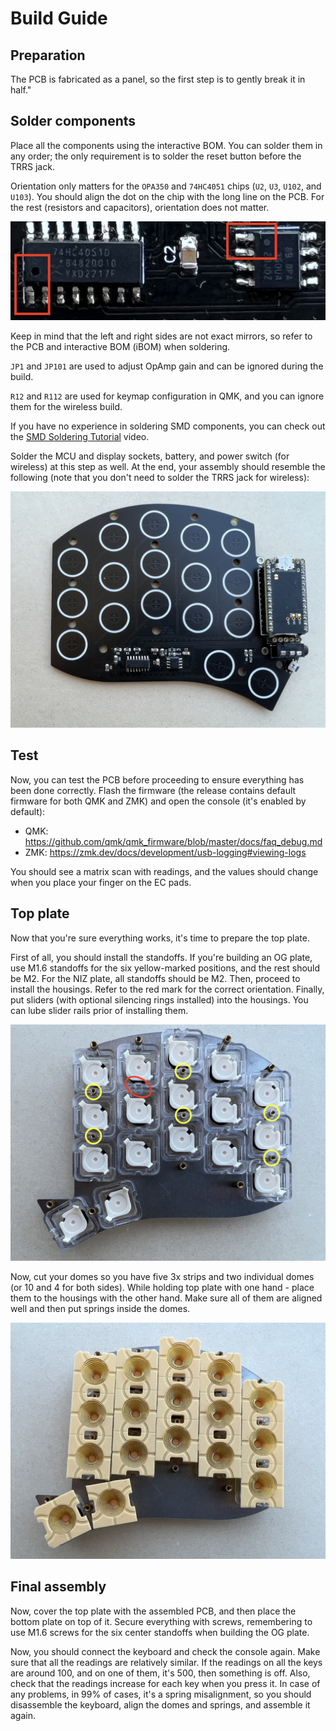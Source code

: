 # Build Guide

## Preparation

The PCB is fabricated as a panel, so the first step is to gently break it in half."

## Solder components

Place all the components using the interactive BOM. You can solder them in any order; the only requirement is to solder the reset button before the TRRS jack.

Orientation only matters for the `OPA350` and `74HC4051` chips (`U2`, `U3`, `U102`, and `U103`). You should align the dot on the chip with the long line on the PCB. For the rest (resistors and capacitors), orientation does not matter.

![IC Orientation](./img/buildguide/ic_orientation.jpg)

Keep in mind that the left and right sides are not exact mirrors, so refer to the PCB and interactive BOM (iBOM) when soldering.

`JP1` and `JP101` are used to adjust OpAmp gain and can be ignored during the build.

`R12` and `R112` are used for keymap configuration in QMK, and you can ignore them for the wireless build.

If you have no experience in soldering SMD components, you can check out the [SMD Soldering Tutorial](https://www.youtube.com/watch?v=fYInlAmPnGo) video.

Solder the MCU and display sockets, battery, and power switch (for wireless) at this step as well. At the end, your assembly should resemble the following (note that you don't need to solder the TRRS jack for wireless):

![Assembled PCB](./img/buildguide/assembled_pcb.jpg)

## Test

Now, you can test the PCB before proceeding to ensure everything has been done correctly. Flash the firmware (the release contains default firmware for both QMK and ZMK) and open the console (it's enabled by default):

- QMK: https://github.com/qmk/qmk_firmware/blob/master/docs/faq_debug.md
- ZMK: https://zmk.dev/docs/development/usb-logging#viewing-logs

You should see a matrix scan with readings, and the values should change when you place your finger on the EC pads.

## Top plate

Now that you're sure everything works, it's time to prepare the top plate.

First of all, you should install the standoffs. If you're building an OG plate, use M1.6 standoffs for the six yellow-marked positions, and the rest should be M2. For the NIZ plate, all standoffs should be M2. Then, proceed to install the housings. Refer to the red mark for the correct orientation. Finally, put sliders (with optional silencing rings installed) into the housings. You can lube slider rails prior of installing them.

![Top Plate](./img/buildguide/top_plate.jpg)

Now, cut your domes so you have five 3x strips and two individual domes (or 10 and 4 for both sides). While holding top plate with one hand - place them to the housings with the other hand. Make sure all of them are aligned well and then put springs inside the domes.

![Top Plate Domes](./img/buildguide/top_plate_domes.jpg)

## Final assembly

Now, cover the top plate with the assembled PCB, and then place the bottom plate on top of it. Secure everything with screws, remembering to use M1.6 screws for the six center standoffs when building the OG plate.

Now, you should connect the keyboard and check the console again. Make sure that all the readings are relatively similar. If the readings on all the keys are around 100, and on one of them, it's 500, then something is off. Also, check that the readings increase for each key when you press it. In case of any problems, in 99% of cases, it's a spring misalignment, so you should disassemble the keyboard, align the domes and springs, and assemble it again.
